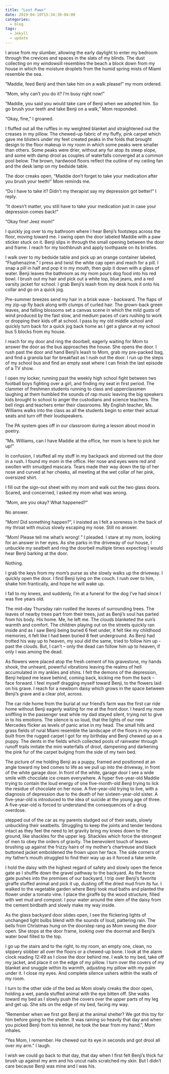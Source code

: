 ```yaml
---
title: "Lost Paws"
date: 2019-04-18T15:34:30-04:00
categories:
  - blog
tags:
  - Jekyll
  - update
---
```


I arose from my slumber, allowing the early daylight to enter my bedroom through the crevices and spaces in the slats of my blinds. The dust collecting on my windowsill resembles the beach a block down from my house in which the moisture droplets from the humid spring mists of Miami resemble the sea.

“Maddie, feed Benji and then take him on a walk please!” my mom ordered.

“Mom, why can’t you do it? I’m busy right now!”

“Maddie, you said you would take care of Benji when we adopted him. So go brush your teeth and take Benji on a walk,” Mom responded.

“Okay, fine,” I groaned.

I fluffed out all the ruffles in my weighted blanket and straightened out the creases in my pillow. The chewed-up fabric of my fluffy, pink carpet which gave me blisters under my feet created peaks in the folds that brought design to the floor makeup in my room in which some peaks were smaller than others. Some peaks were drier, without any fur atop its steep slope, and some with damp drool as couples of waterfalls converged at a common pool below. The brown, hardwood floors reflect the outline of my ceiling fan and the desk lamp on my bedside table.

The door creaks open, “Maddie don’t forget to take your medication after you brush your teeth!” Mom reminds me. 

“Do I have to take it? Didn't my therapist say my depression got better!” I reply.

“It doesn’t matter, you still have to take your medication just in case your depression comes back!”

“Okay fine! Jeez mom!”

I quickly jog over to my bathroom where I hear Benji’s footsteps across the floor, moving toward me. I swing open the door labeled Maddie with a paw sticker stuck on it. Benji slips in through the small opening between the door and frame. I reach for my toothbrush and apply toothpaste on its bristles.



I walk over to my bedside table and pick up an orange container labeled, “Fluphenazine.” I press and twist the white cap open and reach for a pill. I snap a pill in half and pop it in my mouth, then gulp it down with a glass of water. Benji leaves the bathroom as my mom pours dog food into his red bowl. I brush out my hair and pick out a white top, blue jeans, and a red varsity jacket for school. I grab Benji’s leash from my desk hook it onto his collar and go on a quick jog.

Pre-summer breezes send my hair in a brisk wave - backward. The flaps of my zip-up fly back along with clumps of curled hair. The grown-back green leaves, and falling blossoms set a canvas scene in which the mild gusts of wind produced by the fast slow, and medium paces of cars rushing to work or dropping their kids off at school. I pass by my old middle school and quickly turn back for a quick jog back home as I get a glance at my school bus 5 blocks from my house. 

I reach for my door and ring the doorbell, eagerly waiting for Mom to answer the door as the bus approaches the house. She opens the door. I rush past the door and hand Benji’s leash to Mom, grab my pre-packed bag, and find a granola bar for breakfast as I rush out the door. I run up the steps of my school bus and find an empty seat where I can finish the last episode of a TV show. 

I open my locker, running past the weekly high school fight between two football boys fighting over a girl, and finding my seat in first period. The clammer of freshmen students running to class and upperclassmen laughing at them humbled the sounds of rap music leaving the big speakers kids brought to school to anger the custodians and science teachers. The bell rings and teachers enter their classrooms. My English teacher, Ms. Williams walks into the class as all the students begin to enter their actual seats and turn off their loudspeakers. 

The PA system goes off in our classroom during a lesson about mood in poetry. 

“Ms. Williams, can I have Maddie at the office, her mom is here to pick her up!”

In confusion, I stuffed all my stuff in my backpack and stormed out the door in a rush. I found my mom in the office. Her nose and eyes were red and swollen with smudged mascara. Tears made their way down the tip of her nose and curved at her cheeks, all meeting at the wet collar of her pink, oversized shirt. 



I fill out the sign-out sheet with my mom and walk out the two glass doors. Scared, and concerned, I asked my mom what was wrong. 

“Mom, are you okay? What happened?”

No answer.

“Mom! Did something happen?”, I insisted as I felt a soreness in the back of my throat with mucus slowly escaping my nose. Still no answer.

“Mom! Please tell me what’s wrong! ” I pleaded. I stare at my mom, looking for an answer in her eyes. As she parks in the driveway of our house, I unbuckle my seatbelt and ring the doorbell multiple times expecting I would hear Benji barking at the door. 

Nothing. 

I grab the keys from my mom’s purse as she slowly walks up the driveway. I quickly open the door. I find Benji lying on the couch. I rush over to him, shake him frantically, and hope he will wake up.

I fall to my knees, and suddenly, I’m at a funeral for the dog I’ve had since I was five years old. 

The mid-day Thursday rain rustled the leaves of surrounding trees. The leaves of nearby trees part from their trees, just as Benji’s soul has parted from his body. His home. Me, he left me. The clouds blanketed the sun’s warmth and comfort. The children playing out on the streets quickly ran inside and as I saw Benji being buried 6 feet under, it felt like my childhood memories, it felt like I had been buried 8 feet underground. As Benji had trotted his way up to heaven, my soul did the same, tried to follow him up - past the clouds. But, I can’t – only the dead can follow him up to heaven, if only I was among the dead. 

As flowers were placed atop the fresh cement of his gravestone, my hands shook, the unheard, powerful vibrations leaving the realms of hell accumulated in my ankles and shins. I felt the demons of the depression, Benji helped me leave behind, coming back, kicking me from the back – face forward. I feel myself dragging myself toward Benji, to the flowers laid on his grave. I reach for a newborn daisy which grows in the space between Benji’s grave and a clear plot, across.



The car ride home from the burial at our friend’s farm was the first car ride home without Benji eagerly waiting for me at the front door. I heard my mom sniffling in the passenger seat while my dad stayed silent, trying not to give in to his emotions. The silence is so loud, that the lights of our new Mercedes flicker as levels of panic arise in my head. The small hills and grass fields of rural Miami resemble the landscape of the floors in my room built from the rugged carpet I got for my birthday and Benji chewed up as a puppy. The dents in the fields which collected pools of rainwater through runoff trails imitate the mini waterfalls of drool, dampening and darkening the pink fur of the carpet bulging from the side of my twin bed. 

The picture of me holding Benji as a puppy, framed and positioned at an angle toward my bed comes to life as we pull up into the driveway, in front of the white garage door. In front of the white, garage door I see a wide smile with chocolate ice cream everywhere. A hyper five-year-old Maddie trying to contain the loud energy of one five-month-old Benji trying to lick the residue of chocolate on her nose. A five-year-old trying to live, with a diagnosis of depression due to the death of her sixteen-year-old sister. A five-year-old is introduced to the idea of suicide at the young age of three. A five-year-old is forced to understand the consequences of a drug overdose.

 stepped out of the car as my parents sludged out of their seats, slowly unbuckling their seatbelts. Struggling to keep the joints and tender tendons intact as they feel the need to let gravity bring my knees down to the ground, like shackles for the upper leg. Shackles which force the strongest of men to obey the orders of gravity. The benevolent touch of leaves brushing up against the frizzy hairs of my mother’s chartreuse and black buttoned jacket emboldened the frown upon her face. The side corners of my father’s mouth struggled to find their way up as it forced a fake smile.

I hold the daisy with the highest regard of safety and slowly open the fence gate as I shuffle down the gravel pathway to the backyard. As the fence gate pushes into the premises of our backyard, I trip over Benji’s favorite giraffe stuffed animal and pick it up, dusting off the dried mud from its fur. I walked to the vegetable garden where Benji took mud baths and planted the flower under a tomato vine. I place the giraffe by the wood structure, filled with wet mud and compost. I pour water around the stem of the daisy from the cement birdbath and slowly make my way inside.

As the glass backyard door slides open, I see the flickering lights of unchanged light bulbs blend with the sounds of loud, pattering rain. The bells from Christmas hung on the doorstep rang as Mom swung the door open. She stops at the door frame, looking over the doormat and Benji’s water bowl filled to the top. 



I go up the stairs and to the right, to my room, an empty one, clean, no slippery slobber all over the floors or a chewed-up bone. I look at the alarm clock reading 12:49 as I close the door behind me. I walk to my bed, take off my jacket, and place it on the edge of my pillow. I turn over the covers of my blanket and snuggle within its warmth, adjusting my pillow with my palm under it. I close my eyes. And complete silence ushers within the walls of my room.

I turn to the other side of the bed as Mom slowly creaks the door open, holding a wet, panda stuffed animal with the eye bitten off. She walks toward my bed as I slowly push the covers over the upper parts of my leg and get up. She sits on the edge of my bed, facing my way.

“Remember when we first got Benji at the animal shelter? We got this toy for him before going to the shelter. It was raining so heavily that day and when you picked Benji from his kennel, he took the bear from my hand.”, Mom inhales.

“Yes Mom, I remember. He chewed out its eye in seconds and got drool all over my arm.” I laugh.

I wish we could go back to that day, that day when I first felt Benji’s thick fur brush up against my arm and his uncut nails scratched my skin. But I didn’t care because Benji was mine and I was his.




[jekyll-docs]: https://jekyllrb.com/docs/home
[jekyll-gh]:   https://github.com/jekyll/jekyll
[jekyll-talk]: https://talk.jekyllrb.com/
